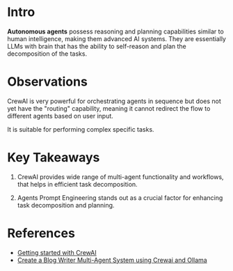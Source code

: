 # Intro 

**Autonomous agents** possess reasoning and planning capabilities similar to human intelligence, making them advanced AI systems. They are essentially LLMs with brain that has the ability to self-reason and plan the decomposition of the tasks.


# Observations 

CrewAI is very powerful for orchestrating agents in sequence but does not yet have the "routing" capability, meaning it cannot redirect the flow to different agents based on user input.

It is suitable for performing complex specific tasks.

# Key Takeaways

1. CrewAI provides wide range of multi-agent functionality and workflows, that helps in efficient task decomposition.

2. Agents Prompt Engineering stands out as a crucial factor for enhancing task decomposition and planning.

# References

* [Getting started with CrewAI](https://docs.crewai.com/how-to/Creating-a-Crew-and-kick-it-off/#step-1-assemble-your-agents)
* [Create a Blog Writer Multi-Agent System using Crewai and Ollama](https://medium.com/the-ai-forum/create-a-blog-writer-multi-agent-system-using-crewai-and-ollama-f47654a5e1cd)